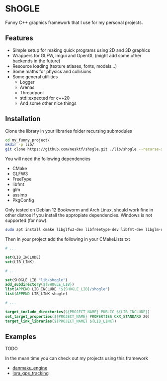 # ShOGLE
Funny C++ graphics framework that I use for my personal projects.

## Features
- Simple setup for making quick programs using 2D and 3D graphics
- Wrappers for GLFW, Imgui and OpenGL (might add some other backends in the future)
- Resource loading (texture atlases, fonts, models...)
- Some maths for physics and collisions
- Some general utillities
    - Logger
    - Arenas
    - Threadpool
    - std::expected for c++20
    - And some other nice things

## Installation
Clone the library in your libraries folder recursing submodules

```sh 
cd my_funny_project/
mkdir -p lib/
git clone https://github.com/nesktf/shogle.git ./lib/shogle --recurse-submodules
```

You will need the following dependencies
- CMake
- GLFW3
- FreeType
- libfmt
- glm
- assimp
- PkgConfig

Only tested on Debian 12 Bookworm and Arch Linux, should work fine in other distros
if you install the appropiate dependencies. Windows is not supported (for now).

```sh
sudo apt install cmake libglfw3-dev libfreetype-dev libfmt-dev libglm-dev libassimp-dev
```

Then in your project add the following in your CMakeLists.txt

```cmake
# ... 

set(LIB_INCLUDE)
set(LIB_LINK)

# ...

set(SHOGLE_LIB "lib/shogle")
add_subdirectory(${SHOGLE_LIB})
list(APPEND LIB_INCLUDE "${SHOGLE_LIB}/shogle")
list(APPEND LIB_LINK shogle)

# ...

target_include_directories(${PROJECT_NAME} PUBLIC ${LIB_INCLUDE})
set_target_properties(${PROJECT_NAME} PROPERTIES CXX_STANDARD 20)
target_link_libraries(${PROJECT_NAME} ${LIB_LINK})

```

## Examples
TODO

In the mean time you can check out my projects using this framework
- [danmaku_engine](https://github.com/nesktf/danmaku_engine) 
- [lora_gps_tracking](https://github.com/nesktf/lora_gps_tracking) 
